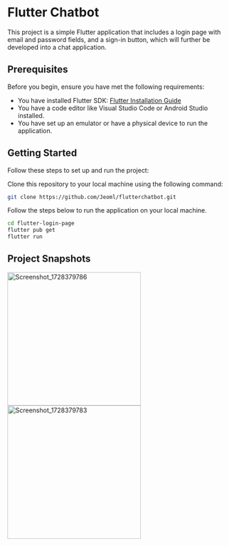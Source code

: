 # Flutter Chatbot

This project is a simple Flutter application that includes a login page with email and password fields, and a sign-in button, which will further be developed into a chat application.

## Prerequisites

Before you begin, ensure you have met the following requirements:

- You have installed Flutter SDK: [Flutter Installation Guide](https://flutter.dev/docs/get-started/install)
- You have a code editor like Visual Studio Code or Android Studio installed.
- You have set up an emulator or have a physical device to run the application.

## Getting Started

Follow these steps to set up and run the project:

Clone this repository to your local machine using the following command:
```bash
git clone https://github.com/Jeoml/flutterchatbot.git
```
Follow the steps below to run the application on your local machine.
```bash
cd flutter-login-page
flutter pub get
flutter run
```
## Project Snapshots
<img src="https://github.com/user-attachments/assets/e811b274-6689-416d-bd4d-749dfb2c0cf0" alt="Screenshot_1728379786" width="300"/>
<img src="https://github.com/user-attachments/assets/bd04eddf-e702-4667-8646-fc602517c626" alt="Screenshot_1728379783" width="300"/>


